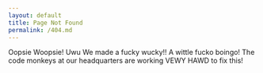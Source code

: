 ```yaml
---
layout: default
title: Page Not Found
permalink: /404.md
---
```

Oopsie Woopsie! Uwu We made a fucky wucky!! A wittle fucko boingo! The code monkeys at our headquarters are working VEWY HAWD to fix this!



